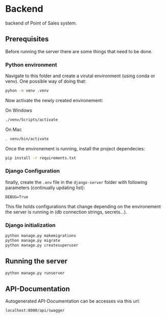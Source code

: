 # Backend

backend of Point of Sales system.

## Prerequisites
Before running the server there are some things that need to be done.

### Python environment

Navigate to this folder and create a virutal environment (using conda or venv). One possible way of doing that:

```bash
pyhon -m venv .venv
```

Now activate the newly created environement:

On Windows
```bash
./venv/Scripts/activate
```

On Mac
```bash
. venv/bin/activate
```

Once the environement is running, install the project dependecies:

```bash
pip install -r requirements.txt
```

### Django Configuration

finally, create the `.env` file in the `django-server` folder with following parameters (continually updating list):

```
DEBUG=True
```

This file holds configurations that change depending on the environement the server is running in (db connection strings, secrets...).

### Django initialization

```bash
python manage.py makemigrations
python manage.py migrate
python manage.py createsuperuser
```

## Running the server

```bash
python manage.py runserver
```

## API-Documentation
Autogenerated API-Documentation can be accesses via this url:

```url
localhost:8000/api/swagger
```
